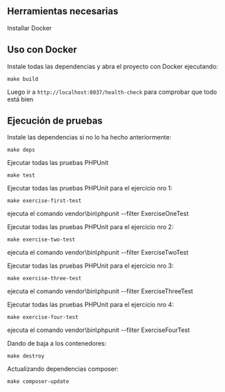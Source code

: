
## Herramientas necesarias

Installar Docker

## Uso con Docker

Instale todas las dependencias y abra el proyecto con Docker ejecutando: 
```
make build
```

Luego ir a `http://localhost:8037/health-check` para comprobar que todo está bien

## Ejecución de pruebas
Instale las dependencias si no lo ha hecho anteriormente:

```
make deps
```

Ejecutar todas las pruebas PHPUnit 

```
make test
```


Ejecutar todas las pruebas PHPUnit para el ejercicio nro 1: 

```
make exercise-first-test
```
ejecuta el comando vendor\bin\phpunit --filter ExerciseOneTest

Ejecutar todas las pruebas PHPUnit para el ejercicio nro 2: 

```
make exercise-two-test
```

ejecuta el comando vendor\bin\phpunit --filter ExerciseTwoTest

Ejecutar todas las pruebas PHPUnit para el ejercicio nro 3: 

```
make exercise-three-test
```

ejecuta el comando vendor\bin\phpunit --filter ExerciseThreeTest


Ejecutar todas las pruebas PHPUnit para el ejercicio nro 4: 

```
make exercise-four-test
```

ejecuta el comando vendor\bin\phpunit --filter ExerciseFourTest


Dando de baja a los contenedores: 

```
make destroy
```

Actualizando dependencias composer: 

```
make composer-update
```
